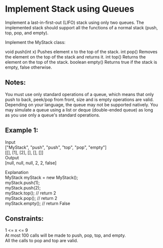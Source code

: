 # Implement Stack using Queues

Implement a last-in-first-out (LIFO) stack using only two queues. The implemented stack should support all the functions of a normal stack (push, top, pop, and empty).  
      
Implement the MyStack class:    

void push(int x) Pushes element x to the top of the stack.
int pop() Removes the element on the top of the stack and returns it.
int top() Returns the element on the top of the stack.
boolean empty() Returns true if the stack is empty, false otherwise.

## Notes:
You must use only standard operations of a queue, which means that only push to back, peek/pop from front, size and is empty operations are valid.
Depending on your language, the queue may not be supported natively. You may simulate a queue using a list or deque (double-ended queue) as long as you use only a queue's standard operations.
 

## Example 1:
Input   
["MyStack", "push", "push", "top", "pop", "empty"]    
[[], [1], [2], [], [], []]     
Output        
[null, null, null, 2, 2, false]         
       
Explanation       
MyStack myStack = new MyStack();   
myStack.push(1);    
myStack.push(2);           
myStack.top(); // return 2   
myStack.pop(); // return 2        
myStack.empty(); // return False     
       

## Constraints:       
1 <= x <= 9        
At most 100 calls will be made to push, pop, top, and empty.      
All the calls to pop and top are valid.       
